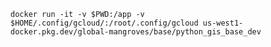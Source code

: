 `docker run -it -v $PWD:/app -v $HOME/.config/gcloud/:/root/.config/gcloud us-west1-docker.pkg.dev/global-mangroves/base/python_gis_base_dev`